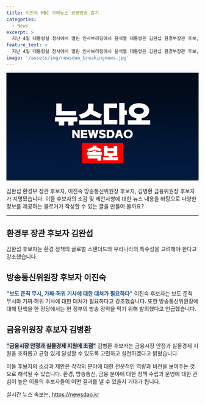 ```yaml
---
title: 이진숙 MBC 가짜뉴스 공영방송 흉기
categories:
  - News
excerpt: >
  지난 4일 대통령실 청사에서 열린 인사브리핑에서 윤석열 대통령은 김완섭 환경부장관 후보, 이진숙 방송통신위원장 후보, 김병환 금융위원장 후보를 지명했다. 이는 4·10 총선 후 첫 장관급 교체로, 후보자들은 국회 인사청문회를 거쳐 임명된다. 이진숙 후보는 방송의 공적 그릇을 강조하며 방송 장악을 의심하는 발언을 했고, 김완섭 후보는 환경 정책의 글로벌 스탠더드 적용을 언급했다. 김병환 후보는 금융시장 안정과 실물경제 지원을 조화롭게 달성하겠다고 밝혔다.
feature_text: >
  지난 4일 대통령실 청사에서 열린 인사브리핑에서 윤석열 대통령은 김완섭 환경부장관 후보, 이진숙 방송통신위원장 후보, 김병환 금융위원장 후보를 지명했다. 이는 4·10 총선 후 첫 장관급 교체로, 후보자들은 국회 인사청문회를 거쳐 임명된다. 이진숙 후보는 방송의 공적 그릇을 강조하며 방송 장악을 의심하는 발언을 했고, 김완섭 후보는 환경 정책의 글로벌 스탠더드 적용을 언급했다. 김병환 후보는 금융시장 안정과 실물경제 지원을 조화롭게 달성하겠다고 밝혔다.
image: '/assets/img/newsdao_breakingnews.jpg'
---
```


<p><img src="/assets/img/newsdao_breakingnews.jpg" alt="cryptoinkorea 속보" /></p>

<p>김완섭 환경부 장관 후보자, 이진숙 방송통신위원장 후보자, 김병환 금융위원장 후보자가 지명됐습니다. 이들 후보자의 소감 및 제안사항에 대한 뉴스 내용을 바탕으로 다양한 정보를 제공하는 블로거가 작성할 수 있는 글을 만들어 볼까요? </p>

<hr />

<h2 data-ke-size="size26">환경부 장관 후보자 김완섭</h2>

<p>김완섭 후보자는 환경 정책의 글로벌 스탠더드와 우리나라의 특수성을 고려해야 한다고 강조했습니다.</p>

<h2 data-ke-size="size26">방송통신위원장 후보자 이진숙</h2>

<p><b><span style="color: #1a5490;">"보도 준칙 무시, 가짜·허위 기사에 대한 대처가 필요하다"</span></b>
이진숙 후보자는 보도 준칙 무시와 가짜·허위 기사에 대한 대처가 필요하다고 강조했습니다. 또한 방송통신위원장에 대해 탄핵을 한 정당에서는 현 정부의 방송 장악을 막기 위해 발의했다고 언급했습니다.</p>

<h2 data-ke-size="size26">금융위원장 후보자 김병환</h2>

<p><b><span style="background-color: #21538527;">"금융시장 안정과 실물경제 지원에 초점"</span></b>
김병환 후보자는 금융시장 안정과 실물경제 지원을 조화롭고 균형 있게 달성할 수 있도록 고민하고 실천하겠다고 밝혔습니다.</p>

<p>이들 후보자의 소감과 제안은 각각의 분야에 대한 전문적인 역량과 비전을 보여주는 것으로 해석될 수 있습니다. 환경, 방송통신, 금융 분야에 대한 정책 수립과 운영에 대한 관심이 높은 이들의 후보자들이 어떤 결과를 낼 수 있을지 기대가 됩니다.</p>
실시간 뉴스 속보는, <a href="https://newsdao.kr" rel="dofollow">https://newsdao.kr</a>


